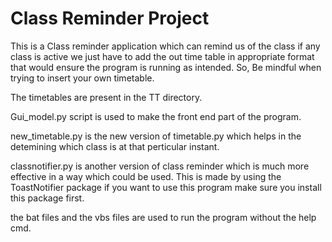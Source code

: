 # Class Reminder Project

This is a Class reminder application which can remind us of the class if any class is active we just have to add the out time table in appropriate format that would ensure the program is running as intended. So, Be mindful when trying to insert your own timetable.

The timetables are present in the TT directory.

Gui_model.py script is used to make the front end part of the program.

new_timetable.py is the new version of timetable.py which helps in the detemining which class is at that perticular instant.

classnotifier.py is another version of class reminder which is much more effective in a way which could be used. This is made by using the ToastNotifier package if you want to use this program make sure you install this package first.

the bat files and the vbs files are used to run the program without the help cmd.

